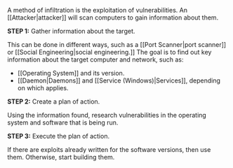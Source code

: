 A method of infiltration is the exploitation of vulnerabilities. An [[Attacker|attacker]] will scan computers to gain information about them.

**STEP 1:**
Gather information about the target.

This can be done in different ways, such as a [[Port Scanner|port scanner]] or [[Social Engineering|social engineering.]] The goal is to find out key information about the target computer and network, such as:
- [[Operating System]] and its version.
- [[Daemon|Daemons]] and [[Service (Windows)|Services]], depending on which applies.

**STEP 2:**
Create a plan of action.

Using the information found, research vulnerabilities in the operating system and software that is being run.

**STEP 3:**
Execute the plan of action.

If there are exploits already written for the software versions, then use them. Otherwise, start building them.